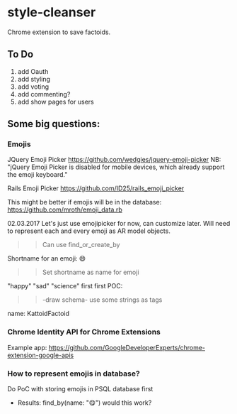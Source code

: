 # style-cleanser
Chrome extension to save factoids.

## To Do
1. add Oauth
2. add styling
3. add voting
4. add commenting?
5. add show pages for users

## Some big questions:

### Emojis

JQuery Emoji Picker
  https://github.com/wedgies/jquery-emoji-picker
  NB: "jQuery Emoji Picker is disabled for mobile devices, which already support the emoji keyboard."

Rails Emoji Picker
  https://github.com/ID25/rails_emoji_picker

This might be better if emojis will be in the database:
  https://github.com/mroth/emoji_data.rb
  
  
02.03.2017
  Let's just use emojipicker for now, can customize later.
  Will need to represent each and every emoji as AR model objects.
  >>Can use find_or_create_by
  
  Shortname for an emoji:
  :smile:
  >>Set shortname as name for emoji 
  
  "happy" "sad" "science"
  first first POC:
  >>-draw schema-
  >>use some strings as tags
  
name: KattoidFactoid

### Chrome Identity API for Chrome Extensions
  Example app:
  https://github.com/GoogleDeveloperExperts/chrome-extension-google-apis

### How to represent emojis in database?
  Do PoC with storing emojis in PSQL database first
  - Results: find_by(name: "😋") would this work?
